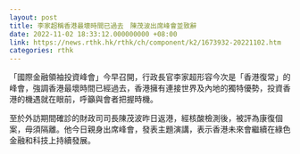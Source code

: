 ```yaml
---
layout: post
title: 李家超稱香港最壞時間已過去　陳茂波出席峰會並致辭
date: 2022-11-02 18:33:12.000000000 +08:00
link: https://news.rthk.hk/rthk/ch/component/k2/1673932-20221102.htm
categories: rthk
---
```


「國際金融領袖投資峰會」今早召開，行政長官李家超形容今次是「香港復常」的峰會，強調香港最壞時間已經過去，香港擁有連接世界及內地的獨特優勢，投資香港的機遇就在眼前，呼籲與會者把握時機。

至於外訪期間確診的財政司司長陳茂波昨日返港，經核酸檢測後，被評為康復個案，毋須隔離。他今日親身出席峰會，發表主題演講，表示香港未來會繼續在綠色金融和科技上持續發展。
